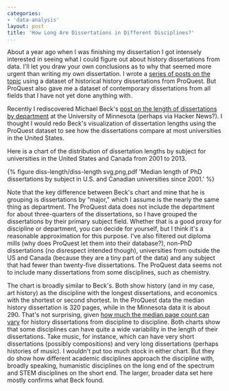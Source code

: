 ```yaml
---
categories:
- 'data-analysis'
layout: post
title: 'How Long Are Dissertations in Different Disciplines?'
...
```


About a year ago when I was finishing my dissertation I got intensely interested in seeing what I could figure out about history dissertations from data. I'll let you draw your own conclusions as to why that seemed more urgent than writing my own dissertation. I wrote a [series of posts on the topic](/research/history-dissertations/) using a dataset of historical history dissertations from ProQuest. But ProQuest also gave me a dataset of contemporary dissertations from all fields that I have not yet done anything with.

Recently I rediscovered Michael Beck's [post on the length of dissertations by department](https://beckmw.wordpress.com/2014/07/15/average-dissertation-and-thesis-length-take-two/) at the University of Minnesota (perhaps via Hacker News?). I thought I would redo Beck's visualization of dissertation lengths using the ProQuest dataset to see how the dissertations compare at most universities in the United States.

Here is a chart of the distribution of dissertation lengths by subject for universities in the United States and Canada from 2001 to 2013.

{% figure diss-length/diss-length svg,png,pdf 'Median length of PhD dissertations by subject in U.S. and Canadian universities since 2001.' %}

Note that the key difference between Beck's chart and mine that he is grouping is dissertations by "major," which I assume is the nearly the same thing as department. The ProQuest data does not include the department for about three-quarters of the dissertations, so I have grouped the dissertations by their primary subject field. Whether that is a good proxy for discipline or department, you can decide for yourself, but I think it's a reasonable approximation for this purpose. I've also filtered out diploma mills (why does ProQuest let them into their database?), non-PhD dissertations (no disrespect intended though), universities from outside the US and Canada (because they are a tiny part of the data) and any subject that had fewer than twenty-five dissertations. The ProQuest data seems not to include many dissertations from some disciplines, such as chemistry.

The chart is broadly similar to Beck's. Both show history (and in my case, art history) as the discipline with the longest dissertations, and economics with the shortest or second shortest. In the ProQuest data the median history dissertation is 320 pages, while in the Minnesota data it is about 290. That's not surprising, given [how much the median page count can vary](/blog/analyzing-historical-history-dissertations-page-counts-by-university/) for history dissertations from discipline to discipline. Both charts show that some disciplines can have quite a wide variability in the length of their dissertations. Take music, for instance, which can have very short dissertations (possibly compositions) and very long dissertations (perhaps histories of music). I wouldn't put too much stock in either chart. But they do show how different academic disciplines approach the discipline with, broadly speaking, humanistic disciplines on the long end of the spectrum and STEM disciplines on the short end. The larger, broader data set here mostly confirms what Beck found.

